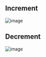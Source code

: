 ## Increment
              
![image](https://user-images.githubusercontent.com/65382019/129560710-b47ea08e-f9ac-469d-8cdf-571422eea892.png)

## Decrement

![image](https://user-images.githubusercontent.com/65382019/129560776-20978db5-4e1c-46cd-a3c7-a7335a954eb0.png)

